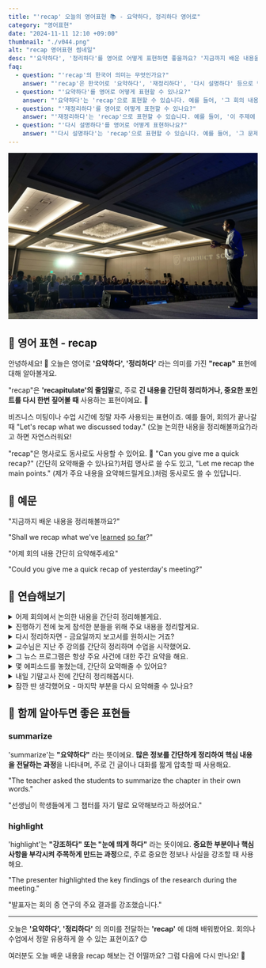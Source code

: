 ```yaml
---
title: "'recap' 오늘의 영어표현 📚 - 요약하다, 정리하다 영어로"
category: "영어표현"
date: "2024-11-11 12:10 +09:00"
thumbnail: "./v044.png"
alt: "recap 영어표현 썸네일"
desc: "'요약하다', '정리하다'를 영어로 어떻게 표현하면 좋을까요? '지금까지 배운 내용을 정리해볼까요?', '어제 회의 내용 간단히 요약해주세요' 등을 영어로 표현하는 법을 배워봅시다. 다양한 예문을 통해서 연습하고 본인의 표현으로 만들어 보세요."
faq:
  - question: "'recap'의 한국어 의미는 무엇인가요?"
    answer: "'recap'은 한국어로 '요약하다', '재정리하다', '다시 설명하다' 등으로 번역될 수 있습니다. 주로 긴 내용을 간단히 정리할 때 사용됩니다."
  - question: "'요약하다'를 영어로 어떻게 표현할 수 있나요?"
    answer: "'요약하다'는 'recap'으로 표현할 수 있습니다. 예를 들어, '그 회의 내용을 요약해 줄 수 있어?'는 'Can you recap what happened in the meeting?'로 말할 수 있습니다."
  - question: "'재정리하다'를 영어로 어떻게 표현할 수 있나요?"
    answer: "'재정리하다'는 'recap'으로 표현할 수 있습니다. 예를 들어, '이 주제에 대해 다시 재정리해 줘'는 'Please recap this topic'으로 말할 수 있습니다."
  - question: "'다시 설명하다'를 영어로 어떻게 표현하나요?"
    answer: "'다시 설명하다'는 'recap'으로 표현할 수 있습니다. 예를 들어, '그 문제에 대해 다시 설명해 줄 수 있어?'는 'Can you recap that issue for me?'로 표현할 수 있습니다."
---
```


![강연자와 강연을 듣는 사람들](./v044-1.jpg)

## 🌟 영어 표현 - recap

안녕하세요! 👋 오늘은 영어로 **'요약하다', '정리하다'** 라는 의미를 가진 **"recap"** 표현에 대해 알아볼게요.

"recap"은 **'recapitulate'의 줄임말**로, 주로 **긴 내용을 간단히 정리하거나, 중요한 포인트를 다시 한번 짚어볼 때** 사용하는 표현이에요. 🎯

비즈니스 미팅이나 수업 시간에 정말 자주 사용되는 표현이죠. 예를 들어, 회의가 끝나갈 때 "Let's recap what we discussed today." (오늘 논의한 내용을 정리해볼까요?)라고 하면 자연스러워요!

"recap"은 명사로도 동사로도 사용할 수 있어요. 📝 "Can you give me a quick recap?" (간단히 요약해줄 수 있나요?)처럼 명사로 쓸 수도 있고, "Let me recap the main points." (제가 주요 내용을 요약해드릴게요.)처럼 동사로도 쓸 수 있답니다.

<script async src="https://pagead2.googlesyndication.com/pagead/js/adsbygoogle.js?client=ca-pub-1465612013356152"
     crossorigin="anonymous"></script>
<!-- engple-horizontal-ad -->

<ins class="adsbygoogle"
     style="display:block"
     data-ad-client="ca-pub-1465612013356152"
     data-ad-slot="2106896038"
     data-ad-format="auto"
     data-full-width-responsive="true"></ins>

<script>
     (adsbygoogle = window.adsbygoogle || []).push({});
</script>

## 📖 예문

"지금까지 배운 내용을 정리해볼까요?"

"Shall we recap what we've [learned](/blog/in-english/245.learn/) [so far](/blog/in-english/283.so-far/)?"

"어제 회의 내용 간단히 요약해주세요"

"Could you give me a quick recap of yesterday's meeting?"

## 💬 연습해보기

<details>
<summary>어제 회의에서 논의한 내용을 간단히 정리해볼게요.</summary>
<span>Let me quickly recap what we discussed in yesterday's meeting.</span>
</details>

<details>
<summary>진행하기 전에 늦게 참석한 분들을 위해 주요 내용을 정리할게요.</summary>
<span>Before we move on, I'll recap the main points for those who joined late.</span>
</details>

<details>
<summary>다시 정리하자면 - 금요일까지 보고서를 원하시는 거죠?</summary>
<span>Just to recap - you want the report by Friday, right?</span>
</details>

<details>
<summary>교수님은 지난 주 강의를 간단히 정리하며 수업을 시작했어요.</summary>
<span>The professor started class with a brief recap of last week's lecture.</span>
</details>

<details>
<summary>그 뉴스 프로그램은 항상 주요 사건에 대한 주간 요약을 해요.</summary>
<span>The news show always has a weekly recap of major events.</span>
</details>

<details>
<summary>몇 에피소드를 놓쳤는데, 간단히 요약해줄 수 있어요?</summary>
<span>I missed a few episodes - <a href="/blog/in-english/028.would-you-mind/">mind</a> giving me a quick recap?</span>
</details>

<details>
<summary>내일 기말고사 전에 간단히 정리해봅시다.</summary>
<span>Let's do a quick recap before the final exam tomorrow.</span>
</details>

<details>
<summary>잠깐 딴 생각했어요 - 마지막 부분을 다시 요약해줄 수 있나요?</summary>
<span>Hey, I <a href="/blog/in-english/008.zone-out/">zoned out</a> for a minute - could you recap that last part?</span>
</details>

## 🤝 함께 알아두면 좋은 표현들

### summarize

'summarize'는 **"요약하다"** 라는 뜻이에요. **많은 정보를 간단하게 정리하여 핵심 내용을 전달하는 과정**을 나타내며, 주로 긴 글이나 대화를 짧게 압축할 때 사용해요.

"The teacher asked the students to summarize the chapter in their own words."

"선생님이 학생들에게 그 챕터를 자기 말로 요약해보라고 하셨어요."

### highlight

'highlight'는 **"강조하다" 또는 "눈에 띄게 하다"** 라는 뜻이에요. **중요한 부분이나 핵심 사항을 부각시켜 주목하게 만드는 과정**으로, 주로 중요한 정보나 사실을 강조할 때 사용해요.

"The presenter highlighted the key findings of the research during the meeting."

"발표자는 회의 중 연구의 주요 결과를 강조했습니다."

---

오늘은 **'요약하다', '정리하다'** 의 의미를 전달하는 **'recap'** 에 대해 배워봤어요. 회의나 수업에서 정말 유용하게 쓸 수 있는 표현이죠? 😊

여러분도 오늘 배운 내용을 recap 해보는 건 어떨까요? 그럼 다음에 다시 만나요! 👋
